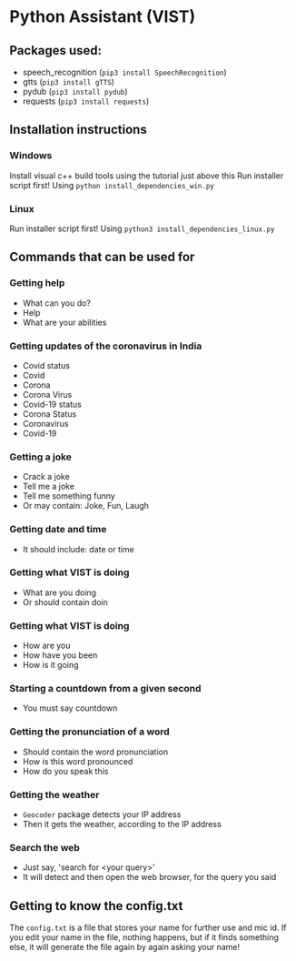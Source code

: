 # Python Assistant (VIST)

## Packages used:

- speech_recognition (`pip3 install SpeechRecognition`)
- gtts (`pip3 install gTTS`)
- pydub (`pip3 install pydub`)
- requests (`pip3 install requests`)

## Installation instructions

### Windows

Install visual c++ build tools using the tutorial just above this
Run installer script first! Using `python install_dependencies_win.py`

### Linux

Run installer script first! Using `python3 install_dependencies_linux.py` 

## Commands that can be used for

### Getting help

- What can you do?
- Help
- What are your abilities

### Getting updates of the coronavirus in India

- Covid status
- Covid
- Corona
- Corona Virus
- Covid-19 status
- Corona Status
- Coronavirus
- Covid-19

### Getting a joke

- Crack a joke
- Tell me a joke
- Tell me something funny
- Or may contain: Joke, Fun, Laugh

### Getting date and time

- It should include: date or time

### Getting what VIST is doing

- What are you doing
- Or should contain doin

### Getting what VIST is doing

- How are you
- How have you been
- How is it going

### Starting a countdown from a given second

- You must say countdown

### Getting the pronunciation of a word

- Should contain the word pronunciation
- How is this word pronounced
- How do you speak this

### Getting the weather
- `Geocoder` package detects your IP address
- Then it gets the weather, according to the IP address

### Search the web
- Just say, 'search for &lt;your query&gt;'
- It will detect and then open the web browser, for the query you said

## Getting to know the config.txt

The `config.txt` is a file that stores your name for further use and mic id. If you edit your name in the file, nothing happens, but if it finds something else, it will generate the file again by again asking your name!
